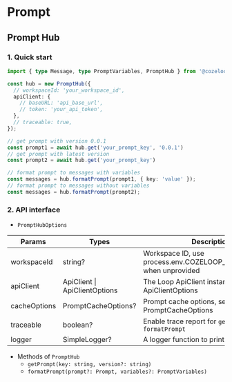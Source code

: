 # Prompt

## Prompt Hub

### 1. Quick start
```typescript
import { type Message, type PromptVariables, PromptHub } from '@cozeloop/ai';

const hub = new PromptHub({
  // workspaceId: 'your_workspace_id',
  apiClient: {
    // baseURL: 'api_base_url',
    // token: 'your_api_token',
  },
  // traceable: true,
});

// get prompt with version 0.0.1
const prompt1 = await hub.get('your_prompt_key', '0.0.1')
// get prompt with latest version
const prompt2 = await hub.get('your_prompt_key')

// format prompt to messages with variables
const messages = hub.formatPrompt(prompt1, { key: 'value' });
// format prompt to messages without variables
const messages = hub.formatPrompt(prompt2);
```

### 2. API interface
* `PromptHubOptions`

| Params | Types | Description |
|--------|-------|-------------|
| workspaceId | string? | Workspace ID, use process.env.COZELOOP_WORKSPACE_ID when unprovided |
| apiClient | ApiClient \| ApiClientOptions | The Loop ApiClient instance or ApiClientOptions |
| cacheOptions | PromptCacheOptions? | Prompt cache options, see PromptCacheOptions |
| traceable | boolean? | Enable trace report for `getPrompt` and `formatPrompt` |
| logger | SimpleLogger? | A logger function to print debug message |

* Methods of `PromptHub`
  * `getPrompt(key: string, version?: string)`
  * `formatPrompt(prompt?: Prompt, variables?: PromptVariables)`
